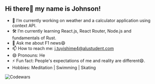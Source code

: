 ## Hi there👋 my name is Johnson!

- 🔭 I’m currently working on weather and a calculator application using context API.
- :hammer_and_wrench: I’m currently learning React.js, React Router, Node.js and fundamentals of Rust.
- 💬 Ask me about F1 news😄
- 📫 How to reach me: j.tuyishime4@alustudent.com
- 😄 Pronouns: He
- ⚡ Fun fact: People's expectations of me and reality are different😄.
- Hobbies: Meditation | Swimming | Skating



![Codewars](https://www.codewars.com/users/Johnson%20Noe/badges/large)

